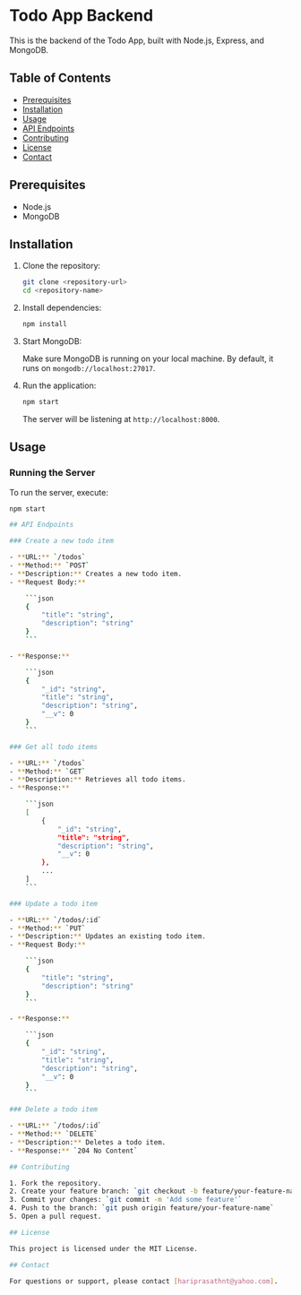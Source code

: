 # Todo App Backend

This is the backend of the Todo App, built with Node.js, Express, and MongoDB.

## Table of Contents

- [Prerequisites](#prerequisites)
- [Installation](#installation)
- [Usage](#usage)
- [API Endpoints](#api-endpoints)
- [Contributing](#contributing)
- [License](#license)
- [Contact](#contact)

## Prerequisites

- Node.js
- MongoDB

## Installation

1. Clone the repository:

    ```bash
    git clone <repository-url>
    cd <repository-name>
    ```

2. Install dependencies:

    ```bash
    npm install
    ```

3. Start MongoDB:

    Make sure MongoDB is running on your local machine. By default, it runs on `mongodb://localhost:27017`.

4. Run the application:

    ```bash
    npm start
    ```

    The server will be listening at `http://localhost:8000`.

## Usage

### Running the Server

To run the server, execute:

```bash
npm start

## API Endpoints

### Create a new todo item

- **URL:** `/todos`
- **Method:** `POST`
- **Description:** Creates a new todo item.
- **Request Body:**

    ```json
    {
        "title": "string",
        "description": "string"
    }
    ```

- **Response:**

    ```json
    {
        "_id": "string",
        "title": "string",
        "description": "string",
        "__v": 0
    }
    ```

### Get all todo items

- **URL:** `/todos`
- **Method:** `GET`
- **Description:** Retrieves all todo items.
- **Response:**

    ```json
    [
        {
            "_id": "string",
            "title": "string",
            "description": "string",
            "__v": 0
        },
        ...
    ]
    ```

### Update a todo item

- **URL:** `/todos/:id`
- **Method:** `PUT`
- **Description:** Updates an existing todo item.
- **Request Body:**

    ```json
    {
        "title": "string",
        "description": "string"
    }
    ```

- **Response:**

    ```json
    {
        "_id": "string",
        "title": "string",
        "description": "string",
        "__v": 0
    }
    ```

### Delete a todo item

- **URL:** `/todos/:id`
- **Method:** `DELETE`
- **Description:** Deletes a todo item.
- **Response:** `204 No Content`

## Contributing

1. Fork the repository.
2. Create your feature branch: `git checkout -b feature/your-feature-name`
3. Commit your changes: `git commit -m 'Add some feature'`
4. Push to the branch: `git push origin feature/your-feature-name`
5. Open a pull request.

## License

This project is licensed under the MIT License.

## Contact

For questions or support, please contact [hariprasathnt@yahoo.com].


